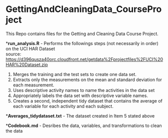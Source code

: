 # GettingAndCleaningData_CourseProject

This Repo contains files for the Getting and Cleaning Data Course Project.

***run_analysis.R** - Performs the followings steps (not necessarily in order) on the UCI HAR Dataset\
source: https://d396qusza40orc.cloudfront.net/getdata%2Fprojectfiles%2FUCI%20HAR%20Dataset.zip

1. Merges the training and the test sets to create one data set.
2. Extracts only the measurements on the mean and standard deviation for each measurement.
3. Uses descriptive activity names to name the activities in the data set
4. Appropriately labels the data set with descriptive variable names.
5. Creates a second, independent tidy dataset that contains the average of each variable for each activity and each subject.

***Averages_tidydataset.txt** - The dataset created in Item 5 stated above

***Codebook.md** - Desribes the data, variables, and transformations to clean the data
